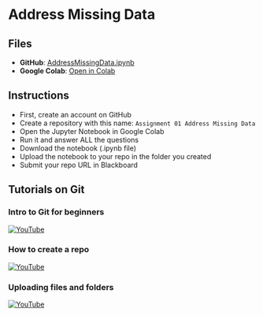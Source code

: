 # Address Missing Data

## Files
- **GitHub**: [AddressMissingData.ipynb](AddressMissingData.ipynb)
- **Google Colab**: [Open in Colab](https://colab.research.google.com/github/scottalanturner/predictive-analytics/blob/main/Assignment%2001%20Address%20Missing%20Data/AddressMissingData.ipynb)

## Instructions
- First, create an account on GitHub
- Create a repository with this name: `Assignment 01 Address Missing Data`
- Open the Jupyter Notebook in Google Colab
- Run it and answer ALL the questions
- Download the notebook (.ipynb file)
- Upload the notebook to your repo in the folder you created
- Submit your repo URL in Blackboard

## Tutorials on Git

### Intro to Git for beginners
[![YouTube](https://img.shields.io/badge/YouTube-FF0000?style=for-the-badge&logo=youtube&logoColor=white)](https://www.youtube.com/watch?v=r8jQ9hVA2qs&list=PL0lo9MOBetEFcp4SCWinBdpml9B2U25-f&index=1)

### How to create a repo
[![YouTube](https://img.shields.io/badge/YouTube-FF0000?style=for-the-badge&logo=youtube&logoColor=white)](https://www.youtube.com/watch?v=-RZ03WHqkaY&list=PL0lo9MOBetEFcp4SCWinBdpml9B2U25-f&index=3)

### Uploading files and folders
[![YouTube](https://img.shields.io/badge/YouTube-FF0000?style=for-the-badge&logo=youtube&logoColor=white)](https://www.youtube.com/watch?v=tlu5e0TxSzo&list=PL0lo9MOBetEFcp4SCWinBdpml9B2U25-f&index=4)

